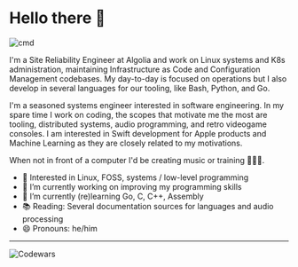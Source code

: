 # Hello there 👋
![cmd](https://i.giphy.com/media/v1.Y2lkPTc5MGI3NjExOHl2cDZvN3ZnaDZjaXd0YjRtOXNqcWJwd3oydTZhMDIyOWJiN3FkNyZlcD12MV9pbnRlcm5hbF9naWZfYnlfaWQmY3Q9Zw/Lny6Rw04nsOOc/giphy.gif)

I'm a Site Reliability Engineer at Algolia and work on Linux systems and K8s administration, maintaining Infrastructure as Code and Configuration Management codebases. My day-to-day is focused on operations but I also develop in several languages for our tooling, like Bash, Python, and Go.

I'm a seasoned systems engineer interested in software engineering. In my spare time I work on coding, the scopes that motivate me the most are tooling, distributed systems, audio programming, and retro videogame consoles. I am interested in Swift development for Apple products and Machine Learning as they are closely related to my motivations.

When not in front of a computer I'd be creating music or training 🎸🏋️‍♂️.

- 🧐 Interested in Linux, FOSS, systems / low-level programming
- 🔭 I’m currently working on improving my programming skills
- 🌱 I’m currently (re)learning Go, C, C++, Assembly
- 📚 Reading: Several documentation sources for languages and audio processing
- 😄 Pronouns: he/him
___

![Codewars](https://github.r2v.ch/codewars?user=v4ld3r5&stroke=blue)

